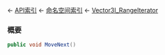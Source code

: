 ← [API索引](Api-Index) ← [命名空间索引](Namespace-Index) ← [Vector3I_RangeIterator](VRageMath.Vector3I_RangeIterator)

### 概要

```csharp
public void MoveNext()
```

